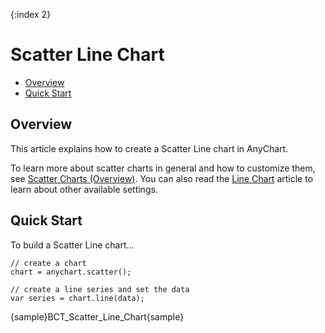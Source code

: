 {:index 2}
# Scatter Line Chart

* [Overview](#overview)
* [Quick Start](#quick_start)

## Overview

This article explains how to create a Scatter Line chart in AnyChart.

To learn more about scatter charts in general and how to customize them, see [Scatter Charts (Overview)](Overview). You can also read the [Line Chart](../Line_Chart) article to learn about other available settings.

## Quick Start

To build a Scatter Line chart...

```
// create a chart
chart = anychart.scatter();

// create a line series and set the data
var series = chart.line(data);
```

{sample}BCT\_Scatter\_Line\_Chart{sample}